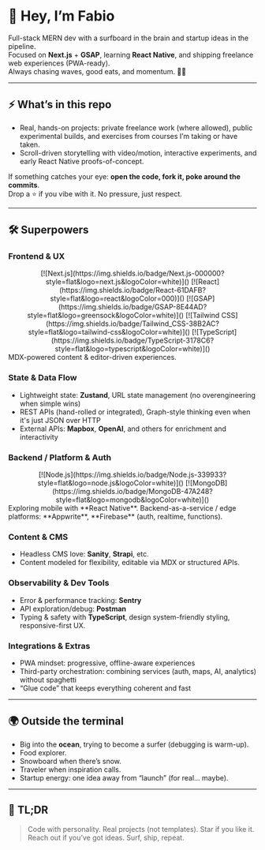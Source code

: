 # 👋 Hey, I’m Fabio

Full-stack MERN dev with a surfboard in the brain and startup ideas in the pipeline.  
Focused on **Next.js** + **GSAP**, learning **React Native**, and shipping freelance web experiences (PWA-ready).  
Always chasing waves, good eats, and momentum. 🚀🌊

---

## ⚡ What’s in this repo

- Real, hands-on projects: private freelance work (where allowed), public experimental builds, and exercises from courses I’m taking or have taken.  
- Scroll-driven storytelling with video/motion, interactive experiments, and early React Native proofs-of-concept.  

If something catches your eye: **open the code, fork it, poke around the commits**.  
Drop a ⭐ if you vibe with it. No pressure, just respect.

---

## 🛠️ Superpowers

### Frontend & UX
<div align="center">
  [![Next.js](https://img.shields.io/badge/Next.js-000000?style=flat&logo=next.js&logoColor=white)]()  
  [![React](https://img.shields.io/badge/React-61DAFB?style=flat&logo=react&logoColor=000)]()  
  [![GSAP](https://img.shields.io/badge/GSAP-8E44AD?style=flat&logo=greensock&logoColor=white)]()  
  [![Tailwind CSS](https://img.shields.io/badge/Tailwind_CSS-38B2AC?style=flat&logo=tailwind-css&logoColor=white)]()  
  [![TypeScript](https://img.shields.io/badge/TypeScript-3178C6?style=flat&logo=typescript&logoColor=white)]()
</div>
MDX-powered content & editor-driven experiences.

### State & Data Flow
- Lightweight state: **Zustand**, URL state management (no overengineering when simple wins)  
- REST APIs (hand-rolled or integrated), Graph-style thinking even when it's just JSON over HTTP  
- External APIs: **Mapbox**, **OpenAI**, and others for enrichment and interactivity  

### Backend / Platform & Auth
<div align="center">
  [![Node.js](https://img.shields.io/badge/Node.js-339933?style=flat&logo=node.js&logoColor=white)]()  
  [![MongoDB](https://img.shields.io/badge/MongoDB-47A248?style=flat&logo=mongodb&logoColor=white)]()  
</div>
Exploring mobile with **React Native**.  
Backend-as-a-service / edge platforms: **Appwrite**, **Firebase** (auth, realtime, functions).

### Content & CMS
- Headless CMS love: **Sanity**, **Strapi**, etc.  
- Content modeled for flexibility, editable via MDX or structured APIs.

### Observability & Dev Tools
- Error & performance tracking: **Sentry**  
- API exploration/debug: **Postman**  
- Typing & safety with **TypeScript**, design system-friendly styling, responsive-first UX.

### Integrations & Extras
- PWA mindset: progressive, offline-aware experiences  
- Third-party orchestration: combining services (auth, maps, AI, analytics) without spaghetti  
- “Glue code” that keeps everything coherent and fast

---

## 🌍 Outside the terminal

- Big into the **ocean**, trying to become a surfer (debugging is warm-up).  
- Food explorer.  
- Snowboard when there’s snow.  
- Traveler when inspiration calls.  
- Startup energy: one idea away from “launch” (for real… maybe).

---

## 👀 TL;DR

> Code with personality. Real projects (not templates).
> Star if you like it. Reach out if you’ve got ideas.
> Surf, ship, repeat.
